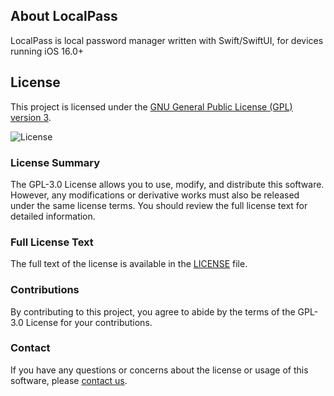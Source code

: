 ## About LocalPass

LocalPass is local password manager written with Swift/SwiftUI, for devices running iOS 16.0+

## License

This project is licensed under the [GNU General Public License (GPL) version 3](LICENSE).

![License](https://img.shields.io/badge/License-GPLv3-blue.svg)

### License Summary

The GPL-3.0 License allows you to use, modify, and distribute this software. However, any modifications or derivative works must also be released under the same license terms. You should review the full license text for detailed information.

### Full License Text

The full text of the license is available in the [LICENSE](LICENSE) file.

### Contributions

By contributing to this project, you agree to abide by the terms of the GPL-3.0 License for your contributions.

### Contact

If you have any questions or concerns about the license or usage of this software, please [contact us](mailto:app.localpass@gmail.com).
